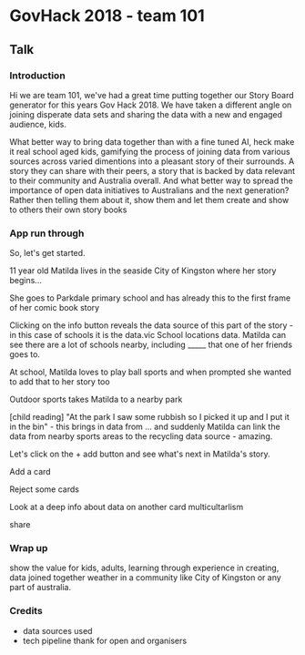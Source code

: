 # GovHack 2018 - team 101

## Talk

### Introduction

Hi we are team 101, we've had a great time putting together our Story Board generator
for this years Gov Hack 2018. We have taken a different angle on joining disperate data
sets and sharing the data with a new and engaged audience, kids.

What better way to bring data together than with a fine tuned AI, heck make it real
school aged kids, gamifying the process of joining data from various sources across
varied dimentions into a pleasant story of their surrounds. A story they can share with
their peers, a story that is backed by data relevant to their community and Australia
overall. And what better way to spread the importance of open data initiatives to Australians
and the next generation? Rather then telling them about it, show them and let them create
and show to others their own story books


### App run through

So, let's get started.

11 year old Matilda lives in the seaside City of Kingston where her story begins...

She goes to Parkdale primary school and has already this to the first frame of her comic
book story

Clicking on the info button reveals the data source of this part of the story - in this
case of schools it is the data.vic School locations data. 
Matilda can see there are a lot of schools nearby, including _____ that one of her friends
goes to.

At school, Matilda loves to play ball sports and when prompted she wanted to add that to her
story too

Outdoor sports takes Matilda to a nearby park

[child reading] "At the park I saw some rubbish so I picked it up and I put it in the bin" - 
this brings in data from ... and suddenly Matilda can link the data from nearby sports areas 
to the recycling data source - amazing.

Let's click on the + add button and see what's next in Matilda's story.

Add a card

Reject some cards

Look at a deep info about data on another card multicultarlism

share

### Wrap up

show the value for kids, adults, learning through experience in creating, data joined
together weather in a community like City of Kingston or any part of australia.

### Credits

- data sources used
- tech pipeline
thank for open and organisers
